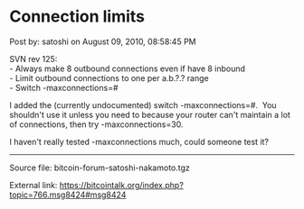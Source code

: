 # Connection limits

Post by: satoshi on August 09, 2010, 08:58:45 PM

SVN rev 125:<br>
\- Always make 8 outbound connections even if have 8 inbound<br>
\- Limit outbound connections to one per a.b.?.? range<br>
\- Switch -maxconnections=\#

I added the (currently undocumented) switch -maxconnections=\#. &nbsp;You shouldn't use it unless you need to because your router can't maintain a lot of connections, then try -maxconnections=30.

I haven't really tested -maxconnections much, could someone test it?

---

Source file: bitcoin-forum-satoshi-nakamoto.tgz

External link: https://bitcointalk.org/index.php?topic=766.msg8424#msg8424
